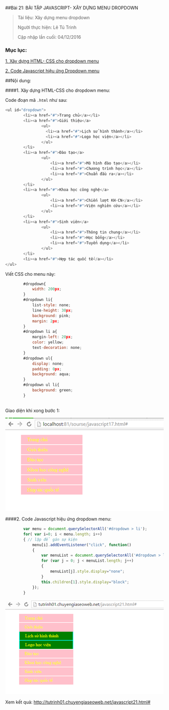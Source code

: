 ##Bài 21: BÀI TẬP JAVASCRIPT- XÂY DỰNG MENU DROPDOWN

>Tài liệu: Xây dựng menu dropdown
>
>Người thực hiện: Lê Tú Trinh
>
>Cập nhập lần cuối: 04/12/2016

### Mục lục:

[1. Xây dựng HTML- CSS cho dropdown menu](#1)

[2. Code Javascript hiệu ứng Dropdown menu](#2)

##Nội dung:

<a name="1"></a>
####1. Xây dựng HTML-CSS cho dropdown menu:

Code đoạn mã `.html` như sau:

```javascript
<ul id="dropdown">
        <li><a href="#">Trang chủ</a></li>
        <li><a href="#">Giới thiệu</a>
                <ul>
                  <li><a href="#">Lịch sử hình thành</a></li>
                  <li><a href="#">Logo học viện</a></li>  
                </ul>
        </li>
        <li><a href="#">Đào tạo</a>
                <ul>
                    <li><a href="#">Mô hình đào tạo</a></li>
                    <li><a href="#">Chương trình học</a></li>
                    <li><a href="#">Chuẩn đầu ra</a></li>
                </ul>
        </li>
        <li><a href="#">Khoa học công nghệ</a>
                <ul>
                    <li><a href="#">Chiến lượt KH-CN</a></li>
                    <li><a href="#">Viện nghiên cứu</a></li>
                </ul>
        </li>
        <li><a href="#">Sinh viên</a>
                <ul>
                    <li><a href="#">Thông tin chung</a></li>
                    <li><a href="#">Học bổng</a></li>
                    <li><a href="#">Tuyển dụng</a></li>
                </ul>
        </li>
        <li><a href="#">Hợp tác quốc tế</a></li>
</ul>
```

Viết CSS cho menu này:

```javascript
		#dropdown{
            width: 200px;
        }
        #dropdown li{
            list-style: none;
            line-height: 30px;
            background: pink;
            margin: 2px;
        }
        #dropdown li a{
            margin-left: 20px;
            color: yellow;
            text-decoration: none;
        }
        #dropdown ul{
            display: none;
            padding: 0px;
            background: aqua;
        }
        #dropdown ul li{
            background: green;
        }
        
```

Giao diện khi xong bước 1:

![1](https://github.com/TrinhTu/web_developer/blob/master/Task15_Javascript_Course_01_Part_02/Bai_21_Tao%20menu%20dropdown/1.png)

<a name="2"></a>
####2. Code Javascript hiệu ứng dropdown menu:

```javascript
		var menu = document.querySelectorAll('#dropdown > li');
        for( var i=0; i < menu.length; i++)
        { // lặp để gán sự kiện
            menu[i].addEventListener("click", function()
            {
                var menuList = document.querySelectorAll('#dropdown > li > ul');
                for (var j = 0; j < menuList.length; j++)
                {
                    menuList[j].style.display="none";
                }
                this.children[1].style.display="block";
        	});
        }
```

![2](https://github.com/TrinhTu/web_developer/blob/master/Task15_Javascript_Course_01_Part_02/Bai_21_Tao%20menu%20dropdown/2.png)

Xem kết quả: http://tutrinh01.chuyengiaseoweb.net/javascript21.html#
